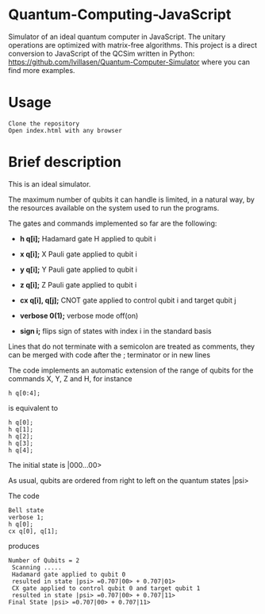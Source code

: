 # Quantum-Computing-JavaScript
Simulator of an ideal quantum computer in JavaScript. The unitary operations are optimized with matrix-free algorithms.
This project is a direct conversion to JavaScript of the QCSim written in Python: https://github.com/lvillasen/Quantum-Computer-Simulator where you can find more examples.


# Usage 

    Clone the repository
    Open index.html with any browser
  
  

# Brief description

This is an ideal simulator. 

The maximum number of qubits it can handle is limited, in a natural way, by the resources available on the system used to run the programs. 

The gates and commands implemented so far are the following:


*	**h q[i];** Hadamard gate H applied to qubit i

*	**x q[i];** X Pauli gate applied to qubit i

*	**y q[i];** Y Pauli gate applied to qubit i

*	**z q[i];** Z Pauli gate applied to qubit i

*	**cx q[i], q[j];** CNOT gate applied to control qubit i and target qubit j

*	**verbose 0(1);** verbose mode off(on)

*	**sign i;** flips sign of states with index i in the standard basis

Lines that do not terminate with a semicolon are treated as comments,
they can be merged with code after the ; terminator or in new lines

The code implements an automatic extension of the range of qubits for the commands X, Y, Z and H, for instance
	
	h q[0:4];
	
is equivalent to

	h q[0];
	h q[1];
	h q[2];
	h q[3];
	h q[4];



The initial state is 
	|000...00>

As usual, qubits are ordered from right to left on the quantum states |psi>

The code

    Bell state
    verbose 1;
    h q[0];
    cx q[0], q[1];
    
    
 produces
 
    Number of Qubits = 2
     Scanning .....
     Hadamard gate applied to qubit 0
     resulted in state |psi> =0.707|00> + 0.707|01> 
     CX gate applied to control qubit 0 and target qubit 1
     resulted in state |psi> =0.707|00> + 0.707|11> 
    Final State |psi> =0.707|00> + 0.707|11> 
